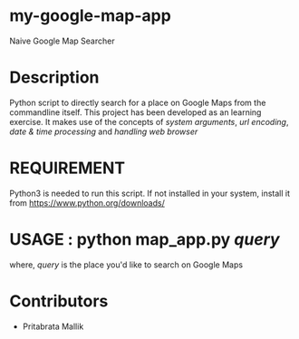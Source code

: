 # my-google-map-app
Naive Google Map Searcher

# Description
Python script to directly search for a place on Google Maps from the commandline itself. This project has been developed as an learning exercise. It makes use of the concepts of *system arguments*, *url encoding*, *date & time processing* and *handling web browser*

# REQUIREMENT
Python3 is needed to run this script. If not installed in your system, install it from https://www.python.org/downloads/

# USAGE : python map_app.py _query_

where, 
*query* is the place you'd like to search on Google Maps

# Contributors

- Pritabrata Mallik
